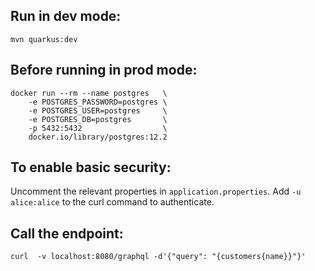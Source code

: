 ## Run in dev mode:

```
mvn quarkus:dev
```

## Before running in prod mode:
```
docker run --rm --name postgres   \
    -e POSTGRES_PASSWORD=postgres \
    -e POSTGRES_USER=postgres     \
    -e POSTGRES_DB=postgres       \
    -p 5432:5432                  \
    docker.io/library/postgres:12.2
```

## To enable basic security:

Uncomment the relevant properties in `application.properties`.
Add `-u alice:alice` to the curl command to authenticate.

## Call the endpoint:

```
curl  -v localhost:8080/graphql -d'{"query": "{customers{name}}"}'
```